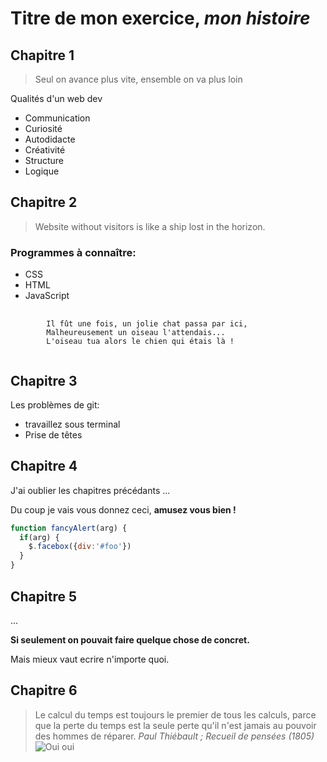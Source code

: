 ﻿# Titre de mon exercice, *mon histoire*

## Chapitre 1

> Seul on avance plus vite, ensemble on va plus loin

Qualités d'un web dev
* Communication
* Curiosité
* Autodidacte
* Créativité
* Structure
* Logique

## Chapitre 2  

>Website without visitors is like a ship lost in the horizon.

### Programmes à connaître:
* CSS
* HTML
* JavaScript

<pre>
	<code>
		Il fût une fois, un jolie chat passa par ici,
		Malheureusement un oiseau l'attendais...
		L'oiseau tua alors le chien qui étais là !
	</code>
</pre>

## Chapitre 3
Les problèmes de git:

* travaillez sous terminal
* Prise de têtes


## Chapitre 4

J'ai oublier les chapitres précédants ...

Du coup je vais vous donnez ceci, **amusez vous bien !**

```javascript
function fancyAlert(arg) {
  if(arg) {
    $.facebox({div:'#foo'})
  }
}
```

## Chapitre 5 

...


**Si seulement on pouvait faire quelque chose de concret.**

Mais mieux vaut ecrire n'importe quoi.


## Chapitre 6

> Le calcul du temps est toujours le premier de tous les calculs, parce que la perte du temps est la seule perte qu'il n'est jamais au pouvoir des hommes de réparer.
*Paul Thiébault ; Recueil de pensées (1805)*
![Oui oui](https://media.giphy.com/media/y4E6VumnBbIfm/giphy.gif)





